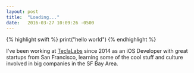 ```yaml
---
layout: post
title:  "Loading..."
date:   2016-03-27 10:09:26 -0500
---
```


{% highlight swift %}
print("hello world")
{% endhighlight %}

I've been working at [TeclaLabs](http://teclalabs.com) since 2014 as an iOS Developer with great startups from San Francisco, learning some of the cool stuff and culture involved in big companies in the SF Bay Area.

